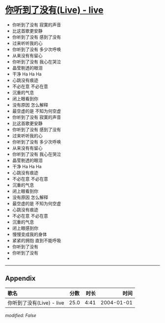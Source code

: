 # [你听到了没有(Live) - live](https://music.163.com/song?id=66567)

* 你听到了没有 寂寞的声音
* 比这首歌更安静
* 你听到了没有 感到了没有
* 过来听听我的心
* 你听到了没有 多少次呼唤
* 从来没有有留心
* 你听到了没有 我心在哭泣
* 晶莹剔透的眼泪
* 干净 Ha Ha Ha
* 心跳没有痕迹
* 不必在意 不必在意
* 沉重的气息
* 闭上眼看到你
* 没有原因 怎么解释
* 最空虚的是 不知为何空虚
* 你听到了没有 寂寞的声音
* 比这首歌更安静
* 你听到了没有 感到了没有
* 过来听听我的心
* 你听到了没有 多少次呼唤
* 从来没有有留心
* 你听到了没有 我心在哭泣
* 晶莹剔透的眼泪
* 干净 Ha Ha Ha
* 心跳没有痕迹
* 不必在意 不必在意
* 沉重的气息
* 闭上眼看到你
* 没有原因 怎么解释
* 最空虚的是 不知为何空虚
* 心跳没有痕迹
* 不必在意 不必在意
* 沉重的气息
* 闭上眼感到你
* 慢慢变成我的身体
* 紧紧的拥抱 直到不能呼吸
* 你听到了没有
* 你听到了没有
* 


---

## Appendix

|歌名|分数|时长|时间|
|:---|:---:|---:|---:|
|你听到了没有(Live) - live|25.0|4:41|2004-01-01

*modified: False*